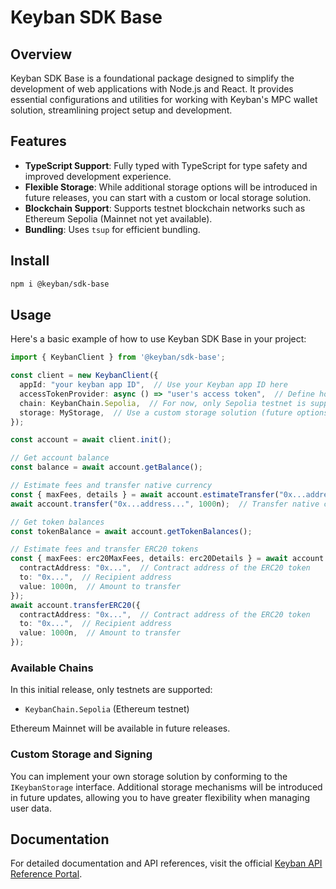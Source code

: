 # Keyban SDK Base

## Overview

Keyban SDK Base is a foundational package designed to simplify the development of web applications with Node.js and React. It provides essential configurations and utilities for working with Keyban's MPC wallet solution, streamlining project setup and development.

## Features

- **TypeScript Support**: Fully typed with TypeScript for type safety and improved development experience.
- **Flexible Storage**: While additional storage options will be introduced in future releases, you can start with a custom or local storage solution.
- **Blockchain Support**: Supports testnet blockchain networks such as Ethereum Sepolia (Mainnet not yet available).
- **Bundling**: Uses `tsup` for efficient bundling.

## Install

```bash
npm i @keyban/sdk-base
```

## Usage

Here's a basic example of how to use Keyban SDK Base in your project:

```ts
import { KeybanClient } from '@keyban/sdk-base';

const client = new KeybanClient({
  appId: "your keyban app ID",  // Use your Keyban app ID here
  accessTokenProvider: async () => "user's access token",  // Define how to retrieve the access token
  chain: KeybanChain.Sepolia,  // For now, only Sepolia testnet is supported
  storage: MyStorage,  // Use a custom storage solution (future options will be available)
});

const account = await client.init();

// Get account balance
const balance = await account.getBalance();

// Estimate fees and transfer native currency
const { maxFees, details } = await account.estimateTransfer("0x...address..");
await account.transfer("0x...address...", 1000n);  // Transfer native currency

// Get token balances
const tokenBalance = await account.getTokenBalances();

// Estimate fees and transfer ERC20 tokens
const { maxFees: erc20MaxFees, details: erc20Details } = await account.estimateERC20Transfer({
  contractAddress: "0x...",  // Contract address of the ERC20 token
  to: "0x...",  // Recipient address
  value: 1000n,  // Amount to transfer
});
await account.transferERC20({
  contractAddress: "0x...",  // Contract address of the ERC20 token
  to: "0x...",  // Recipient address
  value: 1000n,  // Amount to transfer
});
```

### Available Chains

In this initial release, only testnets are supported:
- `KeybanChain.Sepolia` (Ethereum testnet)

Ethereum Mainnet will be available in future releases.

### Custom Storage and Signing

You can implement your own storage solution by conforming to the `IKeybanStorage` interface. Additional storage mechanisms will be introduced in future updates, allowing you to have greater flexibility when managing user data.

## Documentation

For detailed documentation and API references, visit the official [Keyban API Reference Portal](https://docs.demo.keyban.io/api/References).
